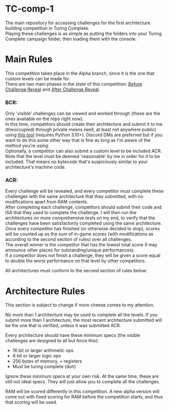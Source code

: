 # TC-comp-1
The main repository for accessing challenges for the first architecture building competition in Turing Complete.  
Playing these challenges is as simple as putting the folders into your Turing Complete campaign folder, then loading them with the console. 

# Main Rules
This competition takes place in the Alpha branch, since it is the one that custom levels can be made for.  
There are two main phases in the state of this competition: [Before Challenge Reveal](main/README.md#bcr) and [After Challenge Reveal](main/README.md#acr).

### BCR:
  Only 'visible' challenges can be viewed and worked through (these are the ones available on the repo right now).  
  In this time, competitors should create their architecture and submit it to me (theoccupied) through private means (well, at least not anywhere public) using [this tool](https://github.com/MegaIng/tc-arch-extract) (requires Python 3.10+). Discord DMs are preferred but if you want to do this some other way that is fine as long as I'm aware of the method you're using.  
  Optionally, a competitor can also submit a custom level to be included ACR. Note that the level must be deemed 'reasonable' by me in order for it to be included. That means no bytecode that's suspiciously similar to your architecture's machine code.  

### ACR:
  Every challenge will be revealed, and every competitor must complete these challenges with the same architecture that they submitted, with no modifications apart from RAM contents.  
  After completing each challenge, competitors should submit their code and ISA that they used to complete the challenge. I will then run the architectures on more comprehensive tests on my end, to verify that the challenges have been satisfactorily completed using the same architecture.  
  Once every competitor has finished (or otherwise decided to stop), scores will be counted up as the sum of in-game scores (with modifications as according to the second section of rules) over all challenges.  
  The overall winner is the competitor that has the lowest total score (I may announce other places for outstanding/unique performances).  
  If a competitor does not finish a challenge, they will be given a score equal to double the worst performance on that level by other competitors.  

All architectures must conform to the second section of rules below:

# Architecture Rules
This section is subject to change if more cheese comes to my attention.  

No more than 1 architecture may be used to complete all the levels. If you submit more than 1 architecture, the most recent architecture submitted will be the one that is verified, unless it was submitted ACR.  

Every architecture should have these minimum specs (the visible challenges are designed to all but force this):  
  - 16 bit or larger arithmetic ops
  - 8 bit or larger logic ops
  - 256 bytes of memory, + registers
  - Must be turing complete (duh)

Ignore these minimum specs at your own risk. At the same time, these are still not ideal specs. They will just allow you to complete all the challenges.  

RAM will be scored differently in this competition. A new alpha version will come out with fixed scoring for RAM before the competition starts, and thus that scoring will be used.  

